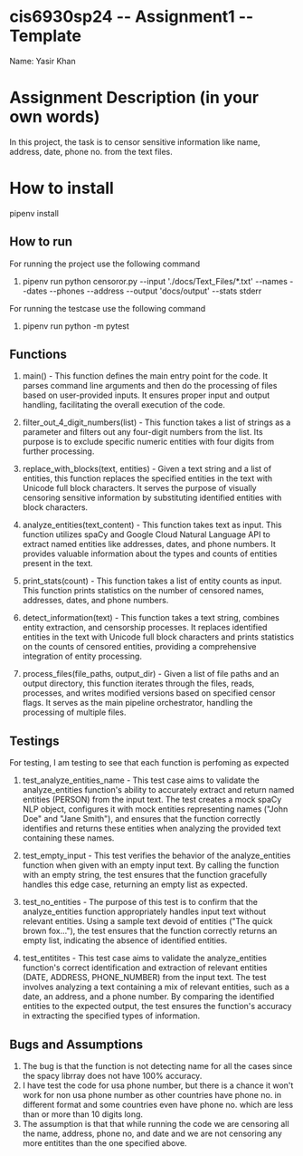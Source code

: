 # cis6930sp24 -- Assignment1 -- Template

Name: Yasir Khan

# Assignment Description (in your own words)
In this project, the task is to censor sensitive information like name, address, date, phone no. from the text files.

# How to install
pipenv install

## How to run
For running the project use the following command
1) pipenv run python censoror.py --input './docs/Text_Files/*.txt' --names --dates --phones --address --output 'docs/output' --stats stderr

For running the testcase use the following command
1) pipenv run python -m pytest


## Functions
1)  main() - This function defines the main entry point for the code. It parses command line arguments and then do the processing of files based on user-provided inputs. It ensures proper input and output handling, facilitating the overall execution of the code.

2) filter_out_4_digit_numbers(list) - This function takes a list of strings as a parameter and filters out any four-digit numbers from the list. Its purpose is to exclude specific numeric entities with four digits from further processing.

3) replace_with_blocks(text, entities) - Given a text string and a list of entities, this function replaces the specified entities in the text with Unicode full block characters. It serves the purpose of visually censoring sensitive information by substituting identified entities with block characters.

4) analyze_entities(text_content) - This function takes text as input. This function utilizes spaCy and Google Cloud Natural Language API to extract named entities like addresses, dates, and phone numbers. It provides valuable information about the types and counts of entities present in the text.

5) print_stats(count) - This function takes a list of entity counts as input. This function prints statistics on the number of censored names, addresses, dates, and phone numbers.

6) detect_information(text) - This function takes a text string, combines entity extraction, and censorship processes. It replaces identified entities in the text with Unicode full block characters and prints statistics on the counts of censored entities, providing a comprehensive integration of entity processing.

7) process_files(file_paths, output_dir) - Given a list of file paths and an output directory, this function iterates through the files, reads, processes, and writes modified versions based on specified censor flags. It serves as the main pipeline orchestrator, handling the processing of multiple files.

## Testings
For testing, I am testing to see that each function is perfoming as expected

1) test_analyze_entities_name - This test case aims to validate the analyze_entities function's ability to accurately extract and return named entities (PERSON) from the input text. The test creates a mock spaCy NLP object, configures it with mock entities representing names ("John Doe" and "Jane Smith"), and ensures that the function correctly identifies and returns these entities when analyzing the provided text containing these names.

2) test_empty_input - This test verifies the behavior of the analyze_entities function when given with an empty input text. By calling the function with an empty string, the test ensures that the function gracefully handles this edge case, returning an empty list as expected.

3) test_no_entities - The purpose of this test is to confirm that the analyze_entities function appropriately handles input text without relevant entities. Using a sample text devoid of entities ("The quick brown fox..."), the test ensures that the function correctly returns an empty list, indicating the absence of identified entities.

4) test_entitites - This test case aims to validate the analyze_entities function's correct identification and extraction of relevant entities (DATE, ADDRESS, PHONE_NUMBER) from the input text. The test involves analyzing a text containing a mix of relevant entities, such as a date, an address, and a phone number. By comparing the identified entities to the expected output, the test ensures the function's accuracy in extracting the specified types of information.


## Bugs and Assumptions
1) The bug is that the function is not detecting name for all the cases since the spacy librray does not have 100% accuracy.
2) I have test the code for usa phone number, but there is a chance it won't work for non usa phone number as other countries have phone no. in different format and some countries even have phone no. which are less than or more than 10 digits long.
3) The assumption is that that while running the code we are censoring all the name, address, phone no, and date and we are not censoring any more entitites than the one specified above.